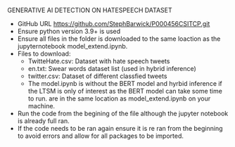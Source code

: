 GENERATIVE AI DETECTION ON HATESPEECH DATASET 

- GitHub URL https://github.com/StephBarwick/P000456CSITCP.git
- Ensure python version 3.9+ is used
- Ensure all files in the folder is downloaded to the same loaction as the jupyternotebook model_extend.ipynb.
- Files to download:
   - TwitteHate.csv: Dataset with hate speech tweets 
   - en.txt: Swear words dataset list (used in hybrid inference)
  - twitter.csv: Dataset of different classfied tweets
  - The model.ipynb is without the BERT model and hyrbid inference if the LTSM is only of interest as the BERT model can take some time to run. 
  are in the same location as model_extend.ipynb on your machine.
- Run the code from the begining of the file although the jupyter notebook is already full ran.
- If the code needs to be ran again ensure it is re ran from the beginning to avoid errors and allow for all packages to be imported. 


